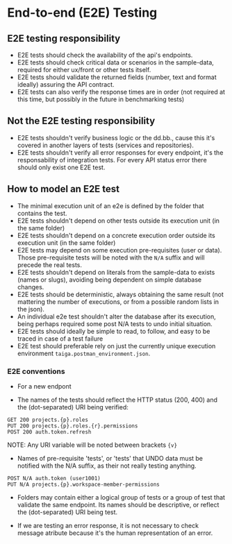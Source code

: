 # End-to-end (E2E) Testing

## E2E testing responsibility

- E2E tests should check the availability of the api's endpoints.
- E2E tests should check critical data or scenarios in the sample-data, required for either ux/front or other tests itself.
- E2E tests should validate the returned fields (number, text and format ideally) assuring the API contract.
- E2E tests can also verify the response times are in order (not required at this time, but possibly in the future in benchmarking tests)

## Not the E2E testing responsibility

- E2E tests shouldn't verify business logic or the dd.bb., cause this it's covered in another layers of tests (services and repositories).
- E2E tests shouldn't verify all error responses for every endpoint, it's the responsability of integration tests. For every API status error there should only exist one E2E test.

## How to model an E2E test

- The minimal execution unit of an e2e is defined by the folder that contains the test.
- E2E tests shouldn't depend on other tests outside its execution unit (in the same folder)
- E2E tests shouldn't depend on a concrete execution order outside its execution unit (in the same folder)
- E2E tests may depend on some execution pre-requisites (user or data). Those pre-requisite tests will be noted with the `N/A` suffix and will precede the real tests.
- E2E tests shouldn't depend on literals from the sample-data to exists (names or slugs), avoiding being dependent on simple database changes.
- E2E tests should be deterministic, always obtaining the same result (not mattering the number of executions, or from a possible random lists in the json).
- An individual e2e test shouldn't alter the database after its execution, being perhaps required some post N/A tests to undo initial situation.
- E2E tests should ideally be simple to read, to follow, and easy to be traced in case of a test failure
- E2E test should preferable rely on just the currently unique execution environment `taiga.postman_environment.json`.

### E2E conventions

- For a new endpont

- The names of the tests should reflect the HTTP status (200, 400) and the (dot-separated) URI being verified:
```
GET 200 projects.{p}.roles
PUT 200 projects.{p}.roles.{r}.permissions
POST 200 auth.token.refresh
```
NOTE: Any URI variable will be noted between brackets `{v}`

- Names of pre-requisite 'tests', or 'tests' that UNDO data must be notified with the N/A suffix, as their not really testing anything.
```
POST N/A auth.token (user1001)
PUT N/A projects.{p}.workspace-member-permissions
```
- Folders may contain either a logical group of tests or a group of test that validate the same endpoint. Its names should be descriptive, or reflect the (dot-separated) URI being test.

- If we are testing an error response, it is not necessary to check message atribute because it's the human representation of an error.
